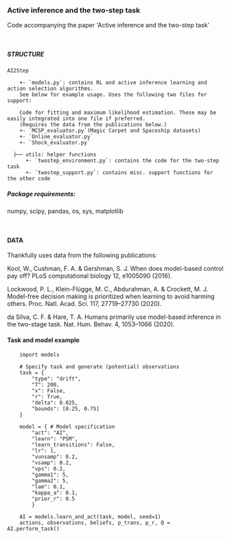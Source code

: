 ### Active inference and the two-step task
Code accompanying the paper 'Active inference and the two-step task'

<br/>

##### STRUCTURE
```
AI2Step

    +- `models.py`: contains RL and active inference learning and action selection algorithms. 
    See below for example usage. Uses the following two files for support:

    Code for fitting and maximum likelihood estimation. These may be easily integrated into one file if preferred. 
    (Requires the data from the publications below.)
    +- `MCSP_evaluator.py`(Magic Carpet and Spaceship datasets)
    +- `Online_evaluator.py`
    +- `Shock_evaluator.py`
    
  ├── utils: helper functions    
      +- `twostep_environment.py`: contains the code for the two-step task 
      +- `twostep_support.py`: contains misc. support functions for the other code 

```


##### Package requirements:

numpy, scipy, pandas, os, sys, matplotlib

<br/>

#### DATA

Thankfully uses data from the following publications:

Kool, W., Cushman, F. A. & Gershman, S. J. When does model-based control pay off? PLoS computational biology 12,
e1005090 (2016).

Lockwood, P. L., Klein-Flügge, M. C., Abdurahman, A. & Crockett, M. J. Model-free decision making is prioritized when
learning to avoid harming others. Proc. Natl. Acad. Sci. 117, 27719–27730 (2020).

da Silva, C. F. & Hare, T. A. Humans primarily use model-based inference in the two-stage task. Nat. Hum. Behav. 4,
1053–1066 (2020).


#### Task and model example

```
    import models
    
    # Specify task and generate (potential) observations
    task = {  
        "type": "drift",
        "T": 200,
        "x": False,
        "r": True,
        "delta": 0.025,
        "bounds": [0.25, 0.75]
    }
    
    model = { # Model specification
        "act": "AI",
        "learn": "PSM",
        "learn_transitions": False,
        "lr": 1,
        "vunsamp": 0.2,
        "vsamp": 0.2,
        "vps": 0.2, 
        "gamma1": 5,
        "gamma2": 5,
        "lam": 0.1,
        "kappa_a": 0.1,
        "prior_r": 0.5
        }
        
    AI = models.learn_and_act(task, model, seed=1)
    actions, observations, beliefs, p_trans, p_r, Q = AI.perform_task()
        
```
